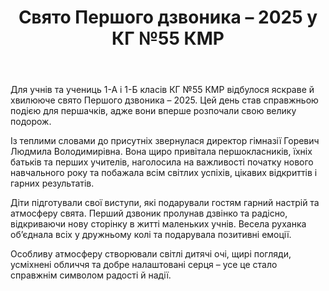 ﻿---
title: Свято Першого дзвоника – 2025 у КГ №55 КМР
---

Для учнів та учениць 1-А і 1-Б класів КГ №55 КМР відбулося яскраве й хвилююче свято Першого дзвоника – 2025. Цей день став справжньою подією для першачків, адже вони вперше розпочали свою велику подорож.

Із  теплими словами до присутніх звернулася директор гімназії Горевич Людмила Володимирівна. Вона щиро привітала першокласників, їхніх батьків та перших учителів, наголосила на важливості початку нового навчального року та побажала всім світлих успіхів, цікавих відкриттів і гарних результатів.

Діти підготували свої виступи, які подарували гостям гарний настрій та атмосферу свята.  Перший дзвоник пролунав дзвінко та радісно, відкриваючи нову сторінку в житті маленьких учнів. Весела руханка об’єднала всіх у дружньому колі та подарувала позитивні емоції.

Особливу атмосферу створювали світлі дитячі очі, щирі погляди, усміхнені обличчя та добре налаштовані серця – усе це стало справжнім символом радості й надії.

<slideshow />